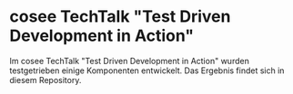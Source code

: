 # cosee TechTalk "Test Driven Development in Action"
Im cosee TechTalk "Test Driven Development in Action" wurden testgetrieben einige Komponenten entwickelt. Das Ergebnis
findet sich in diesem Repository.